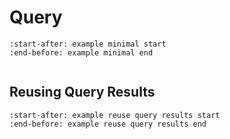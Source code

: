 # Query
```{include} query/examples.md
:start-after: example minimal start
:end-before: example minimal end
```
```{include} query/overview.md
```

## Reusing Query Results

```{include} query/examples.md
:start-after: example reuse query results start
:end-before: example reuse query results end
```